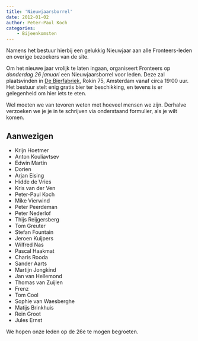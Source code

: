 ```yaml
---
title: 'Nieuwjaarsborrel'
date: 2012-01-02
author: Peter-Paul Koch
categories:
    - Bijeenkomsten
---
```


Namens het bestuur hierbij een gelukkig Nieuwjaar aan alle Fronteers-leden en overige bezoekers van de site.

Om het nieuwe jaar vrolijk te laten ingaan, organiseert Fronteers op _donderdag 26 januari_ een Nieuwjaarsborrel voor leden. Deze zal plaatsvinden in [De Bierfabriek](http://www.bierfabriek.com/), Rokin 75, Amsterdam vanaf circa 19:00 uur. Het bestuur stelt enig gratis bier ter beschikking, en tevens is er gelegenheid om hier iets te eten.

Wel moeten we van tevoren weten met hoeveel mensen we zijn. Derhalve verzoeken we je je in te schrijven via onderstaand formulier, als je wilt komen.

## Aanwezigen

-   Krijn Hoetmer
-   Anton Kouliavtsev
-   Edwin Martin
-   Dorien
-   Arjan Eising
-   Hidde de Vries
-   Kris van der Ven
-   Peter-Paul Koch
-   Mike Vierwind
-   Peter Peerdeman
-   Peter Nederlof
-   Thijs Reijgersberg
-   Tom Greuter
-   Stefan Fountain
-   Jeroen Kuijpers
-   Wilfred Nas
-   Pascal Haakmat
-   Charis Rooda
-   Sander Aarts
-   Martijn Jongkind
-   Jan van Hellemond
-   Thomas van Zuijlen
-   Frenz
-   Tom Cool
-   Sophie van Waesberghe
-   Matijs Brinkhuis
-   Rein Groot
-   Jules Ernst

We hopen onze leden op de 26e te mogen begroeten.
